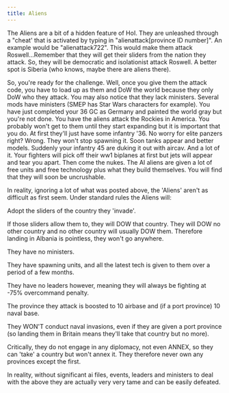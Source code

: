 ```yaml
---
title: Aliens
---
```



The Aliens are a bit of a hidden feature of HoI. They are unleashed
through a "cheat' that is activated by typing in "alienattack\[province
ID number\]". An example would be "alienattack722". This would make them
attack Roswell...Remember that they will get their sliders from the
nation they attack. So, they will be democratic and isolationist attack
Roswell. A better spot is Siberia (who knows, maybe there are aliens
there).

So, you're ready for the challenge. Well, once you give them the attack
code, you have to load up as them and DoW the world because they only
DoW who they attack. You may also notice that they lack ministers.
Several mods have ministers (SMEP has Star Wars characters for example).
You have just completed your 36 GC as Germany and painted the world gray
but you're not done. You have the aliens attack the Rockies in America.
You probably won't get to them until they start expanding but it is
important that you do. At first they'll just have some infantry '36. No
worry for elite panzers right? Wrong. They won't stop spawning it. Soon
tanks appear and better models. Suddenly your infantry 45 are duking it
out with aircav. And a lot of it. Your fighters will pick off their ww1
biplanes at first but jets will appear and tear you apart. Then come the
nukes. The AI aliens are given a lot of free units and free technology
plus what they build themselves. You will find that they will soon be
uncrushable.

In reality, ignoring a lot of what was posted above, the 'Aliens' aren't
as difficult as first seem. Under standard rules the Aliens will:

Adopt the sliders of the country they 'invade'.

If those sliders allow them to, they will DOW that country. They will
DOW no other country and no other country will usually DOW them.
Therefore landing in Albania is pointless, they won't go anywhere.

They have no ministers.

They have spawning units, and all the latest tech is given to them over
a period of a few months.

They have no leaders however, meaning they will always be fighting at
-75% overcommand penalty.

The province they attack is boosted to 10 airbase and (if a port
province) 10 naval base.

They WON'T conduct naval invasions, even if they are given a port
province (so landing them in Britain means they'll take that country but
no more).

Critically, they do not engage in any diplomacy, not even ANNEX, so they
can 'take' a country but won't annex it. They therefore never own any
provinces except the first.

In reality, without significant ai files, events, leaders and ministers
to deal with the above they are actually very very tame and can be
easily defeated.
